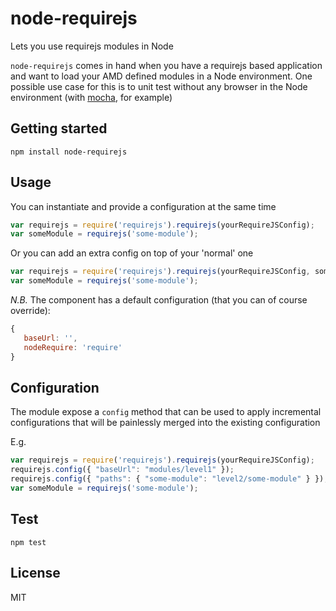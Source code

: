 # node-requirejs

Lets you use requirejs modules in Node

`node-requirejs` comes in hand when you have a requirejs based application and want to load your AMD
defined modules in a Node environment.
One possible use case for this is to unit test without any browser in the Node environment
(with [mocha](http://mochajs.org/), for example)

## Getting started

```
npm install node-requirejs
```

## Usage

You can instantiate and provide a configuration at the same time

```javascript
var requirejs = require('requirejs').requirejs(yourRequireJSConfig);
var someModule = requirejs('some-module');
```

Or you can add an extra config on top of your 'normal' one


```javascript
var requirejs = require('requirejs').requirejs(yourRequireJSConfig, someExtraConfig);
var someModule = requirejs('some-module');
```

*N.B.* The component has a default configuration (that you can of course override):

```javascript
{
   baseUrl: '',
   nodeRequire: 'require'
}
```

## Configuration

The module expose a `config` method that can be used to apply incremental configurations that will be
painlessly merged into the existing configuration

E.g.

```javascript
var requirejs = require('requirejs').requirejs(yourRequireJSConfig);
requirejs.config({ "baseUrl": "modules/level1" });
requirejs.config({ "paths": { "some-module": "level2/some-module" } });
var someModule = requirejs('some-module');
```

## Test

```
npm test
```

## License
MIT